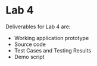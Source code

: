 # Lab 4

Deliverables for Lab 4 are:

- Working application prototype
- Source code
- Test Cases and Testing Results
- Demo script 
